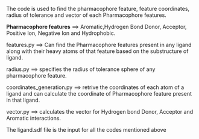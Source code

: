 The code is used to find the pharmacophore feature, feature coordinates, radius of tolerance and vector of each Pharmacophore features.<br>

<b>Pharmacophore features</b> ==> Aromatic,Hydrogen Bond Donor, Acceptor, Positive Ion, Negative Ion and Hydrophobic. <br>

features.py ==> Can find the Pharmacophore features present in any ligand along with their heavy atoms of that feature based on the substructure of ligand. <br>

radius.py ==> specifies the radius of tolerance sphere of any pharmacophore feature.<br>

coordinates_generation.py ==> retrive the coordinates of each atom of a ligand and can calculate the coordinate of Pharmacophore feature present in that ligand.<br>

vector.py ==> calculates the vector for Hydrogen bond Donor, Acceptor and Aromatic interactions.<br>

The ligand.sdf file is the input for all the codes mentioned above<br>



